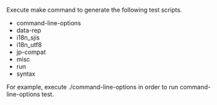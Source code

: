 Execute make command to generate the following test scripts.

* command-line-options
* data-rep
* i18n\_sjis
* i18n\_utf8
* jp-compat
* misc
* run
* syntax

For example, execute ./command-line-options in order to run command-line-options test.
